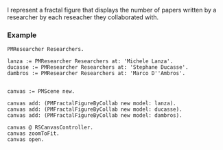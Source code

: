 I represent a fractal figure that displays the number of papers written by a researcher by each reseacher they collaborated with.

### Example

```st
PMResearcher Researchers.

lanza := PMResearcher Researchers at: 'Michele Lanza'.
ducasse := PMResearcher Researchers at: 'Stephane Ducasse'.
dambros := PMResearcher Researchers at: 'Marco D''Ambros'.


canvas := PMScene new.

canvas add: (PMFractalFigureByCollab new model: lanza).
canvas add: (PMFractalFigureByCollab new model: ducasse).
canvas add: (PMFractalFigureByCollab new model: dambros).

canvas @ RSCanvasController.
canvas zoomToFit.
canvas open.
```